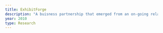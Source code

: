 ```yaml
---
title: ExhibitForge
description: "A buisness partnership that emerged from an on-going relationship with the Great North Museum: Hancock in Newcastle upon Tyne. We provide a network of technical support staff on call for exhibit maintenance, builds and installations. To facilitate this service, I develop and manage an online ticketing system for both museum and technical support staff through which problems are tracked."
year: 2010
type: Research
---
```

